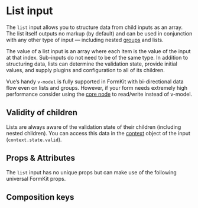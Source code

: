 # List input

The `list` input allows you to structure data from child inputs as an array. The list itself outputs no markup (by default) and can be used in conjunction with any other type of input — including nested [groups](/inputs/group) and lists.

The value of a list input is an array where each item is the value of the input at that index. Sub-inputs do not need to be of the same type. In addition to structuring data, lists can determine the validation state, provide initial values, and supply plugins and configuration to all of its children.

<example
name="List input"
file="/_content/examples/list/list"
langs="vue"></example>

<callout type="tip" label="Performance">
Vue’s handy <code>v-model</code> is fully supported in FormKit with bi-directional data flow even on lists and groups. However, if your form needs extremely high performance consider using the <a href="/advanced/core">core node</a> to read/write instead of v-model.
</callout>

## Validity of children

Lists are always aware of the validation state of their children (including nested children). You can access this data in the [context](/advanced/context) object of the input (`context.state.valid`).

<example
name="List input"
file="/_content/examples/list-validity/list-validity"
langs="vue"></example>

## Props & Attributes

The `list` input has no unique props but can make use of the following universal
FormKit props.

<reference-table input="list" :without="['help', 'label', 'validation', 'validation-behavior', 'validation-label']">
</reference-table>

## Composition keys

<reference-table type="compositionKeys" primary="composition-key" :without="['outer','label','inner','input','help','messages','message']">
</reference-table>
